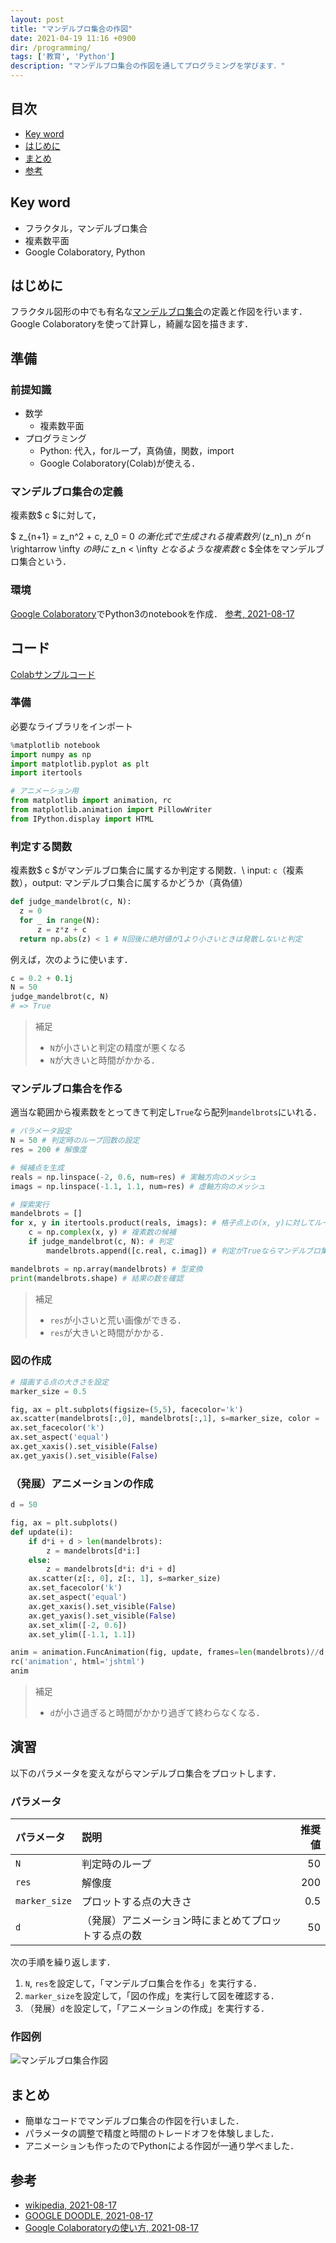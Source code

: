 ```yaml
---
layout: post
title: "マンデルブロ集合の作図"
date: 2021-04-19 11:16 +0900
dir: /programming/
tags: ['教育', 'Python']
description: "マンデルブロ集合の作図を通してプログラミングを学びます．"
---
```


## 目次
- [Key word](#key-word)
- [はじめに](#はじめに)
- [まとめ](#まとめ)
- [参考](#参考)

## Key word
- フラクタル，マンデルブロ集合
- 複素数平面
- Google Colaboratory, Python

## はじめに
フラクタル図形の中でも有名な[マンデルブロ集合](https://ja.wikipedia.org/wiki/%E3%83%9E%E3%83%B3%E3%83%87%E3%83%AB%E3%83%96%E3%83%AD%E9%9B%86%E5%90%88)の定義と作図を行います．
Google Colaboratoryを使って計算し，綺麗な図を描きます．

## 準備
### 前提知識
- 数学
  - 複素数平面
- プログラミング
  - Python: 代入，forループ，真偽値，関数，import
  - Google Colaboratory(Colab)が使える．

### マンデルブロ集合の定義
複素数$ c $に対して，

$ z_{n+1} = z_n^2 + c, z_0 = 0 $の漸化式で生成される複素数列$ (z_n)_n $が$ n \rightarrow \infty $の時に$ z_n < \infty $となるような複素数$ c $全体をマンデルブロ集合という．

### 環境
[Google Colaboratory](https://colab.research.google.com/)でPython3のnotebookを作成．
[参考, 2021-08-17](https://qiita.com/yamaza-h/items/503d175e8da349cbcb6c)

## コード
[Colabサンプルコード](https://colab.research.google.com/drive/171uAc1rtuadwrrlOy50ji173biQPWafE?usp=sharing)

### 準備
必要なライブラリをインポート
```python
%matplotlib notebook
import numpy as np
import matplotlib.pyplot as plt
import itertools

# アニメーション用
from matplotlib import animation, rc
from matplotlib.animation import PillowWriter
from IPython.display import HTML
```

### 判定する関数
複素数$ c $がマンデルブロ集合に属するか判定する関数．\\
input: `c`（複素数），output: マンデルブロ集合に属するかどうか（真偽値）
```python
def judge_mandelbrot(c, N):
  z = 0
  for _ in range(N):
      z = z*z + c
  return np.abs(z) < 1 # N回後に絶対値が1より小さいときは発散しないと判定
```
例えば，次のように使います．
```python
c = 0.2 + 0.1j
N = 50
judge_mandelbrot(c, N)
# => True
```

>補足
>- `N`が小さいと判定の精度が悪くなる
>- `N`が大きいと時間がかかる．

### マンデルブロ集合を作る
適当な範囲から複素数をとってきて判定し`True`なら配列`mandelbrots`にいれる．
```python
# パラメータ設定
N = 50 # 判定時のループ回数の設定
res = 200 # 解像度

# 候補点を生成
reals = np.linspace(-2, 0.6, num=res) # 実軸方向のメッシュ
imags = np.linspace(-1.1, 1.1, num=res) # 虚軸方向のメッシュ

# 探索実行
mandelbrots = []
for x, y in itertools.product(reals, imags): # 格子点上の(x, y)に対してループ
    c = np.complex(x, y) # 複素数の候補
    if judge_mandelbrot(c, N): # 判定
        mandelbrots.append([c.real, c.imag]) # 判定がTrueならマンデルブロ集合に加える

mandelbrots = np.array(mandelbrots) # 型変換
print(mandelbrots.shape) # 結果の数を確認
```

>補足
>- `res`が小さいと荒い画像ができる．
>- `res`が大きいと時間がかかる．

### 図の作成
```python
# 描画する点の大きさを設定
marker_size = 0.5

fig, ax = plt.subplots(figsize=(5,5), facecolor='k')
ax.scatter(mandelbrots[:,0], mandelbrots[:,1], s=marker_size, color = 'w')
ax.set_facecolor('k')
ax.set_aspect('equal')
ax.get_xaxis().set_visible(False)
ax.get_yaxis().set_visible(False)
```

### （発展）アニメーションの作成
```python
d = 50

fig, ax = plt.subplots()
def update(i):
    if d*i + d > len(mandelbrots):
        z = mandelbrots[d*i:]
    else:
        z = mandelbrots[d*i: d*i + d]
    ax.scatter(z[:, 0], z[:, 1], s=marker_size)
    ax.set_facecolor('k')
    ax.set_aspect('equal')
    ax.get_xaxis().set_visible(False)
    ax.get_yaxis().set_visible(False)
    ax.set_xlim([-2, 0.6])
    ax.set_ylim([-1.1, 1.1])

anim = animation.FuncAnimation(fig, update, frames=len(mandelbrots)//d + 1, interval=20)
rc('animation', html='jshtml')
anim
```

>補足
>- `d`が小さ過ぎると時間がかかり過ぎて終わらなくなる．

## 演習
以下のパラメータを変えながらマンデルブロ集合をプロットします．

### パラメータ

|パラメータ|説明|推奨値|
|:---|:---|---:|
| `N` | 判定時のループ |50|
| `res` | 解像度 |200|
| `marker_size` | プロットする点の大きさ |0.5|
| `d`| （発展）アニメーション時にまとめてプロットする点の数 |50|

次の手順を繰り返します．
1. `N`, `res`を設定して，「マンデルブロ集合を作る」を実行する．
2. `marker_size`を設定して，「図の作成」を実行して図を確認する．
3. （発展）`d`を設定して，「アニメーションの作成」を実行する．

### 作図例
![マンデルブロ集合作図](/assets/img/programming/mandelbrot.png)

<!-- ![マンデルブロ集合描画アニメーション](/assets/img/mandelbrot_colors.gif) -->

## まとめ
- 簡単なコードでマンデルブロ集合の作図を行いました．
- パラメータの調整で精度と時間のトレードオフを体験しました．
- アニメーションも作ったのでPythonによる作図が一通り学べました．

## 参考
- [wikipedia, 2021-08-17](https://ja.wikipedia.org/wiki/%E3%83%9E%E3%83%B3%E3%83%87%E3%83%AB%E3%83%96%E3%83%AD%E9%9B%86%E5%90%88)
- [GOOGLE DOODLE, 2021-08-17](https://www.google.com/fbx?fbx=mandelbrot_explorer&hl=ja)
- [Google Colaboratoryの使い方, 2021-08-17](https://qiita.com/yamaza-h/items/503d175e8da349cbcb6c)
